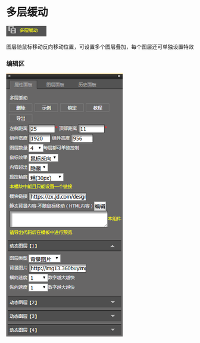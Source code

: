# 多层缓动

![](/assets/wwqq_37.jpg)

图层随鼠标移动反向移动位置，可设置多个图层叠加，每个图层还可单独设置特效



### 编辑区

![](/assets/QQ37-2.png)



